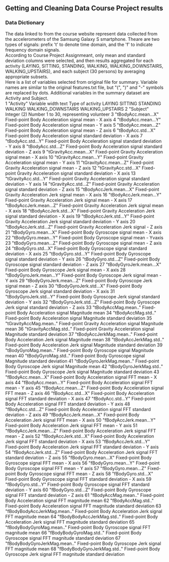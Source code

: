 ## Getting and Cleaning Data Course Project results
### Data Dictionary
The data linked to from the course website represent data collected from the accelerometers of the Samsung Galaxy S smartphone. Theare are two types of signals: prefix 't' to denote time domain, and the 'f' to indicate frequency domain signals.  
According to Course Project Assignmeant, only mean and standard deviation columns were selected, and then results aggregated for each activity (LAYING, SITTING, STANDING, WALKING, WALKING_DOWNSTAIRS, WALKING_UPSTAIRS), and each subject (30 persons) by averaging appropriate subsets.  
Here is a list of variables selected from original file for summary. Variable names are similar to the original features.txt file, but "(", ")" and "-" symbols are replaced by dots. Additional variables in the summary dataset are Activity and Subject.  
1 "Activity"	Variable width text
   Type of activity 
	LAYING
	SITTING
	STANDING
	WALKING
	WALKING_DOWNSTAIRS
	WALKING_UPSTAIRS
2 "Subject"	Integer (2)
   Number 1 to 30, representing volunteer
3 "tBodyAcc.mean...X"		Fixed-point
   Body Acceleration signal mean - X axis
4 "tBodyAcc.mean...Y"		Fixed-point
   Body Acceleration signal mean - Y axis
5 "tBodyAcc.mean...Z"		Fixed-point
   Body Acceleration signal mean - Z axis
6 "tBodyAcc.std...X"		Fixed-point
   Body Acceleration signal standard deviation - X axis
7 "tBodyAcc.std...Y" 		Fixed-point
   Body Acceleration signal standard deviation - Y axis
8 "tBodyAcc.std...Z"		Fixed-point
   Body Acceleration signal standard deviation - Z axis 
9 "tGravityAcc.mean...X" 	Fixed-point
   Gravity Acceleration signal mean - X axis
10 "tGravityAcc.mean...Y"	Fixed-point 
   Gravity Acceleration signal mean - Y axis
11 "tGravityAcc.mean...Z" 	Fixed-point
   Gravity Acceleration signal mean - Z axis
12 "tGravityAcc.std...X" 	Fixed-point
   Gravity Acceleration signal standard deviation - X axis
13 "tGravityAcc.std...Y" 	Fixed-point
   Gravity Acceleration signal standard deviation - Y axis
14 "tGravityAcc.std...Z" 	Fixed-point
   Gravity Acceleration signal standard deviation - Z axis
15 "tBodyAccJerk.mean...X" 	Fixed-point
   Gravity Acceleration Jerk signal mean - X axis
16 "tBodyAccJerk.mean...Y" 	Fixed-point
   Gravity Acceleration Jerk signal mean - X axis
17 "tBodyAccJerk.mean...Z" 	Fixed-point
   Gravity Acceleration Jerk signal mean - X axis
18 "tBodyAccJerk.std...X" 	Fixed-point
   Gravity Acceleration Jerk signal standard deviation - X axis
19 "tBodyAccJerk.std...Y" 	Fixed-point
   Gravity Acceleration Jerk signal standard deviation - Y axis
20 "tBodyAccJerk.std...Z" 	Fixed-point
   Gravity Acceleration Jerk signal  - Z axis
21 "tBodyGyro.mean...X" 	Fixed-point
   Body Gyroscope signal mean - X axis
22 "tBodyGyro.mean...Y" 	Fixed-point
   Body Gyroscope signal mean - Yvaxis
23 "tBodyGyro.mean...Z" 	Fixed-point
   Body Gyroscope signal mean - Z axis
24 "tBodyGyro.std...X" 		Fixed-point
   Body Gyroscope signal standard deviation - X axis
25 "tBodyGyro.std...Y" 		Fixed-point
   Body Gyroscope signal standard deviation - Y axis
26 "tBodyGyro.std...Z" 		Fixed-point
   Body Gyroscope signal standard deviation - Z axis
27 "tBodyGyroJerk.mean...X" 	Fixed-point
   Body Gyroscope Jerk signal mean - X axis
28 "tBodyGyroJerk.mean...Y" 	Fixed-point
   Body Gyroscope Jerk signal mean - Y axis
29 "tBodyGyroJerk.mean...Z"	Fixed-point 
   Body Gyroscope Jerk signal mean - Z axis
30 "tBodyGyroJerk.std...X" 	Fixed-point
   Body Gyroscope Jerk signal standard deviation - X axis
31 "tBodyGyroJerk.std...Y" 	Fixed-point
   Body Gyroscope Jerk signal standard deviation - Y axis
32 "tBodyGyroJerk.std...Z" 	Fixed-point
   Body Gyroscope Jerk signal standard deviation - Z axis
33 "tBodyAccMag.mean.." 	Fixed-point
   Body Acceleration signal Magnitude mean
34 "tBodyAccMag.std.." 		Fixed-point
   Body Acceleration signal Magnitude standard deviation
35 "tGravityAccMag.mean.." 	Fixed-point
   Gravity Acceleration signal Magnitude mean
36 "tGravityAccMag.std.." 	Fixed-point
   Gravity Acceleration signal Magnitude standard deviation
37 "tBodyAccJerkMag.mean.." 	Fixed-point
   Body Acceleration Jerk signal Magnitude mean
38 "tBodyAccJerkMag.std.." 	Fixed-point
   Body Acceleration Jerk signal Magnitude standard deviation
39 "tBodyGyroMag.mean.." 	Fixed-point
   Body Gyroscope signal Magnitude mean
40 "tBodyGyroMag.std.." 	Fixed-point
   Body Gyroscope signal Magnitude standard deviation
41 "tBodyGyroJerkMag.mean.." 	Fixed-point
   Body Gyroscope Jerk signal Magnitude mean
42 "tBodyGyroJerkMag.std.." 	Fixed-point
   Body Gyroscope Jerk signal Magnitude standard deviation
43 "fBodyAcc.mean...X" 		Fixed-point
    Body Acceleration signal FFT mean - X axis
44 "fBodyAcc.mean...Y" 		Fixed-point
    Body Acceleration signal FFT mean - Y axis
45 "fBodyAcc.mean...Z" 		Fixed-point
    Body Acceleration signal FFT mean - Z axis
46 "fBodyAcc.std...X" 		Fixed-point
   Body Acceleration signal FFT standard deviation - X axis
47 "fBodyAcc.std...Y" 		Fixed-point
   Body Acceleration signal FFT standard deviation - Y axis
48 "fBodyAcc.std...Z" 		Fixed-point
   Body Acceleration signal FFT standard deviation - Z axis
49 "fBodyAccJerk.mean...X" 	Fixed-point
    Body Acceleration Jerk signal FFT mean - X axis
50 "fBodyAccJerk.mean...Y" 	Fixed-point
    Body Acceleration Jerk signal FFT mean - Y axis
51 "fBodyAccJerk.mean...Z" 	Fixed-point
    Body Acceleration Jerk signal FFT mean - Z axis
52 "fBodyAccJerk.std...X" 	Fixed-point
   Body Acceleration Jerk signal FFT standard deviation - X axis
53 "fBodyAccJerk.std...Y" 	Fixed-point
   Body Acceleration Jerk signal FFT standard deviation - Y axis
54 "fBodyAccJerk.std...Z" 	Fixed-point
   Body Acceleration Jerk signal FFT standard deviation - Z axis
55 "fBodyGyro.mean...X" 	Fixed-point
    Body Gyroscope signal FFT mean - X axis
56 "fBodyGyro.mean...Y" 	Fixed-point
    Body Gyroscope signal FFT mean - Y axis
57 "fBodyGyro.mean...Z" 	Fixed-point
    Body Gyroscope signal FFT mean - Z axis
58 "fBodyGyro.std...X" 		Fixed-point
    Body Gyroscope signal FFT standard deviation - X axis
59 "fBodyGyro.std...Y" 		Fixed-point
    Body Gyroscope signal FFT standard deviation - Y axis
60 "fBodyGyro.std...Z" 		Fixed-point
    Body Gyroscope signal FFT standard deviation - Z axis
61 "fBodyAccMag.mean.." 	Fixed-point
    Body Acceleration signal FFT magnitude mean
62 "fBodyAccMag.std.." 		Fixed-point
    Body Acceleration signal FFT magnitude standard deviation
63 "fBodyBodyAccJerkMag.mean.." Fixed-point
    Body Acceleration Jerk signal FFT magnitude mean
64 "fBodyBodyAccJerkMag.std.." 	Fixed-point
    Body Acceleration Jerk signal FFT magnitude standard deviation
65 "fBodyBodyGyroMag.mean.." 	Fixed-point
    Body Gyroscope signal FFT magnitude mean
66 "fBodyBodyGyroMag.std.." 	Fixed-point
    Body Gyroscope signal FFT magnitude standard deviation
67 "fBodyBodyGyroJerkMag.mean.." Fixed-point
    Body Gyroscope Jerk signal FFT magnitude mean
68 "fBodyBodyGyroJerkMag.std.."	Fixed-point
    Body Gyroscope Jerk signal FFT magnitude standard deviation
